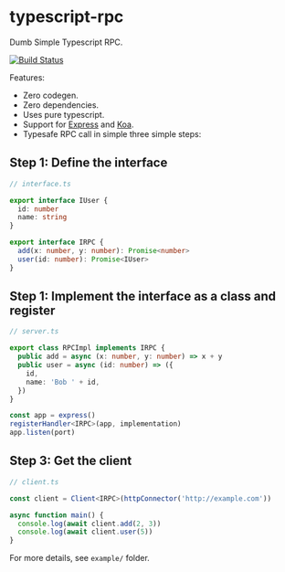 # typescript-rpc
Dumb Simple Typescript RPC.

[![Build Status](https://travis-ci.com/tianhuil/typescript-rpc.svg?branch=master)](https://travis-ci.org/tianhuil/typescript-rpc)

Features:
- Zero codegen.
- Zero dependencies.
- Uses pure typescript.
- Support for [Express](https://expressjs.com/) and [Koa](https://koajs.com/).
- Typesafe RPC call in simple three simple steps:


## Step 1: Define the interface
```ts
// interface.ts

export interface IUser {
  id: number
  name: string
}

export interface IRPC {
  add(x: number, y: number): Promise<number>
  user(id: number): Promise<IUser>
}
```

## Step 1: Implement the interface as a class and register
```ts
// server.ts

export class RPCImpl implements IRPC {
  public add = async (x: number, y: number) => x + y
  public user = async (id: number) => ({
    id,
    name: 'Bob ' + id,
  })
}

const app = express()
registerHandler<IRPC>(app, implementation)
app.listen(port)
```

## Step 3: Get the client
```ts
// client.ts

const client = Client<IRPC>(httpConnector('http://example.com'))

async function main() {
  console.log(await client.add(2, 3))
  console.log(await client.user(5))
}
```

For more details, see `example/` folder.

